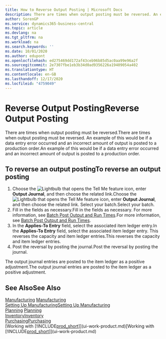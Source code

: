```yaml
---
title: How to Reverse Output Posting | Microsoft Docs
description: There are times when output posting must be reversed. An example of this would be if a data entry error occurred and an incorrect amount of output is posted to a production order.
author: SorenGP
ms.service: dynamics365-business-central
ms.topic: article
ms.devlang: na
ms.tgt_pltfrm: na
ms.workload: na
ms.search.keywords: ''
ms.date: 10/01/2020
ms.author: edupont
ms.openlocfilehash: ed275469dd172af43ceb96b85d5ac0aa99e96a2f
ms.sourcegitcommit: 2e7307fbe1eb3b34d0ad9356226a19409054a402
ms.translationtype: HT
ms.contentlocale: en-GB
ms.lasthandoff: 12/17/2020
ms.locfileid: "4759049"
---
```

# <a name="reverse-output-posting"></a><span data-ttu-id="aee96-104">Reverse Output Posting</span><span class="sxs-lookup"><span data-stu-id="aee96-104">Reverse Output Posting</span></span>
<span data-ttu-id="aee96-105">There are times when output posting must be reversed.</span><span class="sxs-lookup"><span data-stu-id="aee96-105">There are times when output posting must be reversed.</span></span> <span data-ttu-id="aee96-106">An example of this would be if a data entry error occurred and an incorrect amount of output is posted to a production order.</span><span class="sxs-lookup"><span data-stu-id="aee96-106">An example of this would be if a data entry error occurred and an incorrect amount of output is posted to a production order.</span></span>  

## <a name="to-reverse-an-output-posting"></a><span data-ttu-id="aee96-107">To reverse an output posting</span><span class="sxs-lookup"><span data-stu-id="aee96-107">To reverse an output posting</span></span>  
1.  <span data-ttu-id="aee96-108">Choose the ![Lightbulb that opens the Tell Me feature](media/ui-search/search_small.png "Tell me what you want to do") icon, enter **Output Journal**, and then choose the related link.</span><span class="sxs-lookup"><span data-stu-id="aee96-108">Choose the ![Lightbulb that opens the Tell Me feature](media/ui-search/search_small.png "Tell me what you want to do") icon, enter **Output Journal**, and then choose the related link.</span></span> <span data-ttu-id="aee96-109">Select your batch.</span><span class="sxs-lookup"><span data-stu-id="aee96-109">Select your batch.</span></span>  
2. <span data-ttu-id="aee96-110">Fill in the fields as necessary.</span><span class="sxs-lookup"><span data-stu-id="aee96-110">Fill in the fields as necessary.</span></span> <span data-ttu-id="aee96-111">For more information, see [Batch Post Output and Run Times](production-how-to-post-output-quantity.md).</span><span class="sxs-lookup"><span data-stu-id="aee96-111">For more information, see [Batch Post Output and Run Times](production-how-to-post-output-quantity.md).</span></span>
3.  <span data-ttu-id="aee96-112">In the **Applies-To Entry** field, select the associated item ledger entry.</span><span class="sxs-lookup"><span data-stu-id="aee96-112">In the **Applies-To Entry** field, select the associated item ledger entry.</span></span> <span data-ttu-id="aee96-113">This reverses the capacity and item ledger entries.</span><span class="sxs-lookup"><span data-stu-id="aee96-113">This reverses the capacity and item ledger entries.</span></span>  
4. <span data-ttu-id="aee96-114">Post the reversal by posting the journal.</span><span class="sxs-lookup"><span data-stu-id="aee96-114">Post the reversal by posting the journal.</span></span>  

<span data-ttu-id="aee96-115">The output journal entries are posted to the item ledger as a positive adjustment.</span><span class="sxs-lookup"><span data-stu-id="aee96-115">The output journal entries are posted to the item ledger as a positive adjustment.</span></span>  

## <a name="see-also"></a><span data-ttu-id="aee96-116">See Also</span><span class="sxs-lookup"><span data-stu-id="aee96-116">See Also</span></span>  
 <span data-ttu-id="aee96-117">[Manufacturing](production-manage-manufacturing.md)  </span><span class="sxs-lookup"><span data-stu-id="aee96-117">[Manufacturing](production-manage-manufacturing.md)  </span></span>  
 [<span data-ttu-id="aee96-118">Setting Up Manufacturing</span><span class="sxs-lookup"><span data-stu-id="aee96-118">Setting Up Manufacturing</span></span>](production-configure-production-processes.md)  
 <span data-ttu-id="aee96-119">[Planning](production-planning.md)    </span><span class="sxs-lookup"><span data-stu-id="aee96-119">[Planning](production-planning.md)    </span></span>  
 [<span data-ttu-id="aee96-120">Inventory</span><span class="sxs-lookup"><span data-stu-id="aee96-120">Inventory</span></span>](inventory-manage-inventory.md)  
 [<span data-ttu-id="aee96-121">Purchasing</span><span class="sxs-lookup"><span data-stu-id="aee96-121">Purchasing</span></span>](purchasing-manage-purchasing.md)  
 <span data-ttu-id="aee96-122">[Working with [!INCLUDE[prod_short](includes/prod_short.md)]](ui-work-product.md)</span><span class="sxs-lookup"><span data-stu-id="aee96-122">[Working with [!INCLUDE[prod_short](includes/prod_short.md)]](ui-work-product.md)</span></span>  
